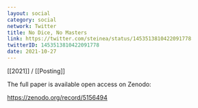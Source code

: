 ```yaml
---
layout: social
category: social
network: Twitter
title: No Dice, No Masters
link: https://twitter.com/steinea/status/1453513810422091778
twitterID: 1453513810422091778
date: 2021-10-27
---
```


[[2021]] / [[Posting]]

The full paper is available open access on Zenodo:

<https://zenodo.org/record/5156494>
